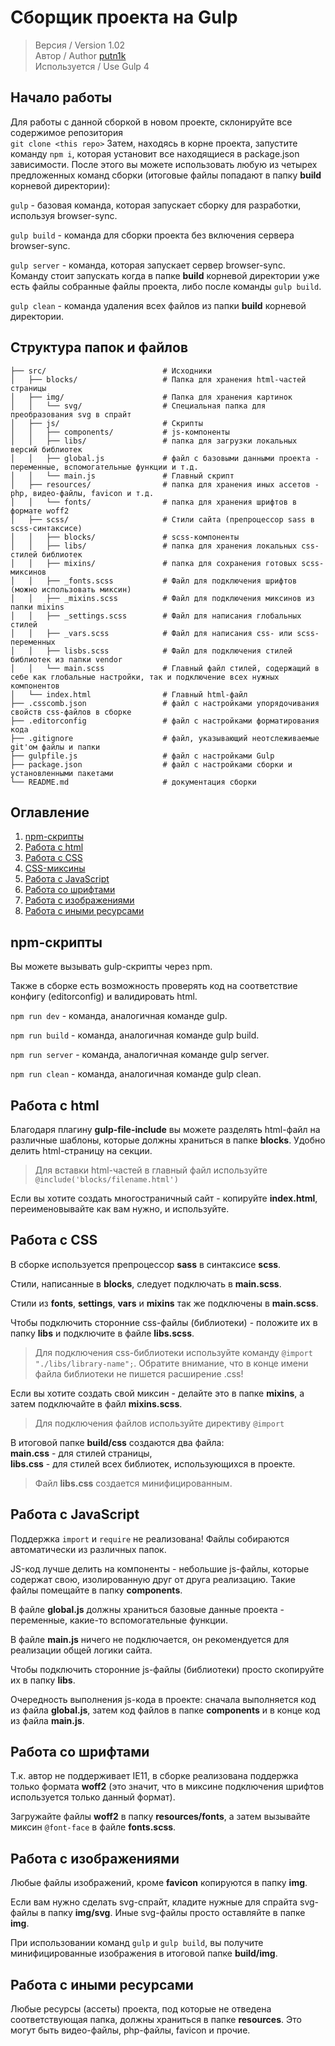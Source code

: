 # Сборщик проекта на Gulp

> Версия / Version 1.02 <br>
> Автор / Author [putn1k](https://github.com/putn1k/) <br>
> Используется / Use Gulp 4 <br>

## Начало работы

Для работы с данной сборкой в новом проекте, склонируйте все содержимое репозитория <br>
`git clone <this repo>`
Затем, находясь в корне проекта, запустите команду `npm i`, которая установит все находящиеся в package.json зависимости.
После этого вы можете использовать любую из четырех предложенных команд сборки (итоговые файлы попадают в папку __build__ корневой директории): <br>

`gulp` - базовая команда, которая запускает сборку для разработки, используя browser-sync.

`gulp build` - команда для сборки проекта без включения сервера browser-sync.

`gulp server` - команда, которая запускает сервер browser-sync. Команду стоит запускать когда в папке __build__ корневой директории уже есть файлы собранные файлы проекта, либо после команды `gulp build`.

`gulp clean` - команда удаления всех файлов из папки __build__ корневой директории.

## Структура папок и файлов

```
├── src/                          # Исходники
│   ├── blocks/                   # Папка для хранения html-частей страницы
│   ├── img/                      # Папка для хранения картинок
│   │   └── svg/                  # Специальная папка для преобразования svg в спрайт
│   ├── js/                       # Скрипты
│   │   ├── components/           # js-компоненты
│   │   ├── libs/                 # папка для загрузки локальных версий библиотек
│   │   ├── global.js             # файл с базовыми данными проекта - переменные, вспомогательные функции и т.д.
│   │   └── main.js               # Главный скрипт
│   ├── resources/                # папка для хранения иных ассетов - php, видео-файлы, favicon и т.д.
│   │   └── fonts/                # папка для хранения шрифтов в формате woff2
│   ├── scss/                     # Стили сайта (препроцессор sass в scss-синтаксисе)
│   │   ├── blocks/               # scss-компоненты
│   │   ├── libs/                 # папка для хранения локальных css-стилей библиотек
│   │   ├── mixins/               # папка для сохранения готовых scss-миксинов
│   │   ├── _fonts.scss           # Файл для подключения шрифтов (можно использовать миксин)
│   │   ├── _mixins.scss          # Файл для подключения миксинов из папки mixins
│   │   ├── _settings.scss        # Файл для написания глобальных стилей
│   │   ├── _vars.scss            # Файл для написания css- или scss-переменных
│   │   ├── lisbs.scss            # Файл для подключения стилей библиотек из папки vendor
│   │   └── main.scss             # Главный файл стилей, содержащий в себе как глобальные настройки, так и подключение всех нужных компонентов
│   └── index.html                # Главный html-файл
├── .csscomb.json                 # файл с настройками упорядочивания свойств css-файлов в сборке
├── .editorconfig                 # файл с настройками форматирования кода
├── .gitignore                    # файл, указывающий неотслеживаемые git'ом файлы и папки 
├── gulpfile.js                   # файл с настройками Gulp
├── package.json                  # файл с настройками сборки и установленными пакетами
└── README.md                     # документация сборки
```

## Оглавление
1. [npm-скрипты](#npm-скрипты)
2. [Работа с html](#работа-с-html)
3. [Работа с CSS](#работа-с-css)
4. [CSS-миксины](#css-миксины)
5. [Работа с JavaScript](#работа-с-javascript)
6. [Работа со шрифтами](#работа-со-шрифтами)
7. [Работа с изображениями](#работа-с-изображениями)
8. [Работа с иными ресурсами](#работа-с-иными-ресурсами)


## npm-скрипты

Вы можете вызывать gulp-скрипты через npm.

Также в сборке есть возможность проверять код на соответствие конфигу (editorconfig) и валидировать html.

`npm run dev` - команда, аналогичная команде gulp.

`npm run build` - команда, аналогичная команде gulp build.

`npm run server` - команда, аналогичная команде gulp server.

`npm run clean` - команда, аналогичная команде gulp clean.

## Работа с html

Благодаря плагину __gulp-file-include__ вы можете разделять html-файл на различные шаблоны, которые должны храниться в папке __blocks__. Удобно делить html-страницу на секции.

> Для вставки html-частей в главный файл используйте `@include('blocks/filename.html')`

Если вы хотите создать многостраничный сайт - копируйте __index.html__, переименовывайте как вам нужно, и используйте.

## Работа с CSS

В сборке используется препроцессор __sass__ в синтаксисе __scss__.

Стили, написанные в __blocks__, следует подключать в __main.scss__.

Стили из __fonts__, __settings__, __vars__ и __mixins__ так же подключены в __main.scss__.

Чтобы подключить сторонние css-файлы (библиотеки) - положите их в папку __libs__ и подключите в файле __libs.scss__.

> Для подключения css-библиотеки используйте команду `@import "./libs/library-name";`. Обратите внимание, что в конце имени файла библиотеки не пишется расширение .css!

Если вы хотите создать свой миксин - делайте это в папке __mixins__, а затем подключайте в файл __mixins.scss__.

> Для подключения файлов используйте директиву `@import`

В итоговой папке __build/css__ создаются два файла: <br> __main.css__ - для стилей страницы, <br> __libs.css__ - для стилей всех библиотек, использующихся в проекте.

> Файл __libs.css__ создается минифицированным.

## Работа с JavaScript

Поддержка `import` и `require` не реализована! Файлы собираются автоматически из различных папок.

JS-код лучше делить на компоненты - небольшие js-файлы, которые содержат свою, изолированную друг от друга реализацию. Такие файлы помещайте в папку __components__.

В файле __global.js__ должны храниться базовые данные проекта - переменные, какие-то вспомогательные функции.

В файле __main.js__ ничего не подключается, он рекомендуется для реализации общей логики сайта.

Чтобы подключить сторонние js-файлы (библиотеки) просто скопируйте их в папку __libs__.

Очередность выполнения js-кода в проекте: сначала выполняется код из файла __global.js__, затем код файлов в папке __components__ и в конце код из файла  __main.js__.

## Работа со шрифтами

Т.к. автор не поддерживает IE11, в сборке реализована поддержка только формата __woff2__ (это значит, что в миксине подключения шрифтов используется только данный формат).

Загружайте файлы __woff2__ в папку __resources/fonts__, а затем вызывайте миксин `@font-face` в файле __fonts.scss__.

## Работа с изображениями

Любые файлы изображений, кроме __favicon__ копируются в папку __img__.

Если вам нужно сделать svg-спрайт, кладите нужные для спрайта svg-файлы в папку __img/svg__. Иные svg-файлы просто оставляйте в папке __img__.

При использовании команд `gulp` и `gulp build`, вы получите минифицированные изображения в итоговой папке __build/img__.

## Работа с иными ресурсами

Любые ресурсы (ассеты) проекта, под которые не отведена соответствующая папка, должны храниться в папке __resources__. Это могут быть видео-файлы, php-файлы, favicon и прочие.


